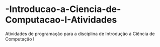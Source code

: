 # -Introducao-a-Ciencia-de-Computacao-I-Atividades
Atividades de programação para a disciplina de Introdução à Ciência de Computação I
